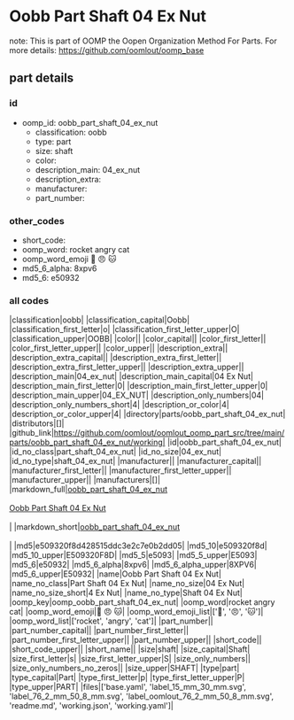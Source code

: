 # Oobb Part Shaft 04 Ex Nut  

note: This is part of OOMP the Oopen Organization Method For Parts. For more details: https://github.com/oomlout/oomp_base

##  part details





### id
* oomp_id: oobb_part_shaft_04_ex_nut
  * classification: oobb
  * type: part
  * size: shaft
  * color: 
  * description_main: 04_ex_nut
  * description_extra: 
  * manufacturer: 
  * part_number: 

### other_codes
* short_code: 
* oomp_word: rocket angry cat
* oomp_word_emoji :rocket: :angry: :cat:
* md5_6_alpha: 8xpv6
* md5_6: e50932

### all codes 
|classification|oobb|
|classification_capital|Oobb|
|classification_first_letter|o|
|classification_first_letter_upper|O|
|classification_upper|OOBB|
|color||
|color_capital||
|color_first_letter||
|color_first_letter_upper||
|color_upper||
|description_extra||
|description_extra_capital||
|description_extra_first_letter||
|description_extra_first_letter_upper||
|description_extra_upper||
|description_main|04_ex_nut|
|description_main_capital|04 Ex Nut|
|description_main_first_letter|0|
|description_main_first_letter_upper|0|
|description_main_upper|04_EX_NUT|
|description_only_numbers|04|
|description_only_numbers_short|4|
|description_or_color|4|
|description_or_color_upper|4|
|directory|parts/oobb_part_shaft_04_ex_nut|
|distributors|[]|
|github_link|https://github.com/oomlout/oomlout_oomp_part_src/tree/main/parts/oobb_part_shaft_04_ex_nut/working|
|id|oobb_part_shaft_04_ex_nut|
|id_no_class|part_shaft_04_ex_nut|
|id_no_size|04_ex_nut|
|id_no_type|shaft_04_ex_nut|
|manufacturer||
|manufacturer_capital||
|manufacturer_first_letter||
|manufacturer_first_letter_upper||
|manufacturer_upper||
|manufacturers|[]|
|markdown_full|[oobb_part_shaft_04_ex_nut](https://github.com/oomlout/oomlout_oomp_part_src/tree/main/parts/oobb_part_shaft_04_ex_nut/working)<br>[](https://github.com/oomlout/oomlout_oomp_part_src/tree/main/parts/oobb_part_shaft_04_ex_nut/working)<br>[Oobb Part Shaft 04 Ex Nut](https://github.com/oomlout/oomlout_oomp_part_src/tree/main/parts/oobb_part_shaft_04_ex_nut/working)<br><br>|
|markdown_short|[oobb_part_shaft_04_ex_nut](https://github.com/oomlout/oomlout_oomp_part_src/tree/main/parts/oobb_part_shaft_04_ex_nut/working)<br><br>|
|md5|e509320f8d428515ddc3e2c7e0b2dd05|
|md5_10|e509320f8d|
|md5_10_upper|E509320F8D|
|md5_5|e5093|
|md5_5_upper|E5093|
|md5_6|e50932|
|md5_6_alpha|8xpv6|
|md5_6_alpha_upper|8XPV6|
|md5_6_upper|E50932|
|name|Oobb Part Shaft 04 Ex Nut|
|name_no_class|Part Shaft 04 Ex Nut|
|name_no_size|04 Ex Nut|
|name_no_size_short|4 Ex Nut|
|name_no_type|Shaft 04 Ex Nut|
|oomp_key|oomp_oobb_part_shaft_04_ex_nut|
|oomp_word|rocket angry cat|
|oomp_word_emoji|:rocket: :angry: :cat:|
|oomp_word_emoji_list|[':rocket:', ':angry:', ':cat:']|
|oomp_word_list|['rocket', 'angry', 'cat']|
|part_number||
|part_number_capital||
|part_number_first_letter||
|part_number_first_letter_upper||
|part_number_upper||
|short_code||
|short_code_upper||
|short_name||
|size|shaft|
|size_capital|Shaft|
|size_first_letter|s|
|size_first_letter_upper|S|
|size_only_numbers||
|size_only_numbers_no_zeros||
|size_upper|SHAFT|
|type|part|
|type_capital|Part|
|type_first_letter|p|
|type_first_letter_upper|P|
|type_upper|PART|
|files|['base.yaml', 'label_15_mm_30_mm.svg', 'label_76_2_mm_50_8_mm.svg', 'label_oomlout_76_2_mm_50_8_mm.svg', 'readme.md', 'working.json', 'working.yaml']|
